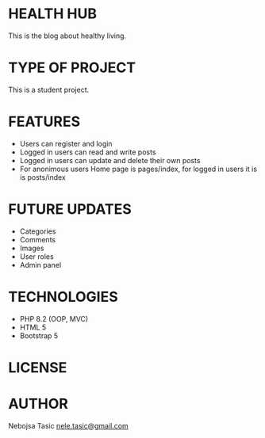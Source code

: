# HEALTH HUB

This is the blog about healthy living.

# TYPE OF PROJECT

This is a student project.

# FEATURES

* Users can register and login
* Logged in users can read and write posts
* Logged in users can update and delete their own posts
* For anonimous users Home page is pages/index, for logged in users it is is posts/index

# FUTURE UPDATES

* Categories
* Comments
* Images
* User roles
* Admin panel

# TECHNOLOGIES

* PHP 8.2 (OOP, MVC)
* HTML 5
* Bootstrap 5

# LICENSE

# AUTHOR

Nebojsa Tasic <nele.tasic@gmail.com>
